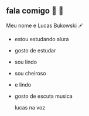 ## fala comigo 👋 🤯

Meu nome e Lucas Bukowski 🩹
- estou estudando alura
- gosto de estudar
- sou lindo
- sou cheiroso
- e lindo
- gosto de escuta musica

  lucas na voz
